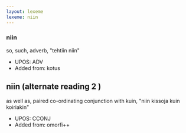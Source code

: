 ```yaml
---
layout: lexeme
lexeme: niin
---
```


###  niin

so, such, adverb, "tehtiin niin"
* UPOS:  ADV
* Added from:  kotus


## niin (alternate reading 2 )

as well as, paired co-ordinating conjunction with kuin, "niin kissoja kuin koiriakin"
* UPOS:  CCONJ
* Added from:  omorfi++

